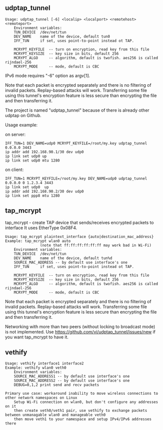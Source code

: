 udptap_tunnel
---

```
Usage: udptap_tunnel [-6] <localip> <localport> <remotehost> <remoteport>
    Environment variables:
    TUN_DEVICE  /dev/net/tun
    DEV_NAME    name of the device, default tun0
    IFF_TUN     if set, uses point-to-point instead ot TAP.
    
    MCRYPT_KEYFILE  -- turn on encryption, read key from this file
    MCRYPT_KEYSIZE  -- key size in bits, default 256
    MCRYPT_ALGO     -- algorithm, default is twofish. aes256 is called rijndael-256
    MCRYPT_MODE     -- mode, default is CBC
```

IPv6 mode requires "-6" option as argv[1].


Note that each packet is encrypted separately and there is no filtering of invalid packets. Replay-based attacks will work.
Transferring some file using this tunnel's encryption feature is less secure than encrypting the file and then transferring it.

The project is named "udptap_tunnel" because of there is already other udptap on Github.

Usage example:

on server:

    IFF_TUN=1 DEV_NAME=udp0 MCRYPT_KEYFILE=/root/my.key udptap_tunnel 0.0.0.0 3443
    ip addr add 192.168.90.1/30 dev udp0
    ip link set udp0 up
    ip link set udp0 mtu 1280

on client:

    IFF_TUN=1 MCRYPT_KEYFILE=/root/my.key DEV_NAME=udp0 udptap_tunnel 0.0.0.0 0 1.2.3.4 3443
    ip link set udp0  up
    ip addr add 192.168.90.2/30 dev udp0
    ip link set ppp8 mtu 1280


tap_mcrypt
---

tap_mcrypt - create TAP device that sends/receives encrypted packets to interface
It uses EtherType 0x08F4.

```
Usage: tap_mcrypt plaintext_interface {auto|destination_mac_address}
Example: tap_mcrypt wlan0 auto
                (note that ff:ff:ff:ff:ff:ff may work bad in Wi-Fi)
    Environment variables:
    TUN_DEVICE  /dev/net/tun
    DEV_NAME    name of the device, default tun%d
    SOURCE_MAC_ADDRESS -- by default use interface's one
    IFF_TUN     if set, uses point-to-point instead ot TAP.
    
    MCRYPT_KEYFILE  -- turn on encryption, read key from this file
    MCRYPT_KEYSIZE  -- key size in bits, default 256
    MCRYPT_ALGO     -- algorithm, default is twofish. aes256 is called rijndael-256
    MCRYPT_MODE     -- mode, default is CBC
```


Note that each packet is encrypted separately and there is no filtering of invalid packets. Replay-based attacks will work.
Transferring some file using this tunnel's encryption feature is less secure than encrypting the file and then transferring it.

Networking with more than two peers (without locking to broadcast mode) is not implemented. 
Use https://github.com/vi/udptap_tunnel/issues/new if you want tap_mcrypt to have it.

vethify
---
```
Usage: vethify interface1 interface2
Example: vethify wlan0 veth0
    Environment variables:
    SOURCE_MAC_ADDRESS1 -- by default use interface's one
    SOURCE_MAC_ADDRESS2 -- by default use interface's one
    DEBUG=0,1,2 print send and recv packets
    
Primary use case: workaround inability to move wireless connections to other network namespaces on Linux
    Setup Wi-Fi connection on wlan0, but don't configure any addresses on it
    then create veth0/veth1 pair, use vethify to exchange packets between unmanagable wlan0 and manageable veth0
    then move veth1 to your namespace and setup IPv4/IPv6 addresses there
```
